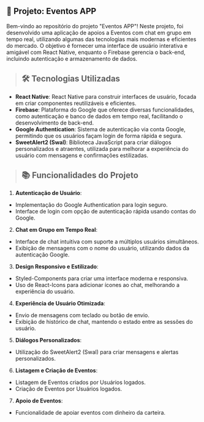 ## 🚀 Projeto: Eventos APP

Bem-vindo ao repositório do projeto "Eventos APP"! Neste projeto, foi desenvolvido uma aplicação de apoios a Eventos com chat em grupo em tempo real, utilizando algumas das tecnologias mais modernas e eficientes do mercado. O objetivo é fornecer uma interface de usuário interativa e amigável com React Native, enquanto o Firebase gerencia o back-end, incluindo autenticação e armazenamento de dados.

> ## 🛠️ Tecnologias Utilizadas

- **React Native**: React Native para construir interfaces de usuário, focada em criar componentes reutilizáveis e eficientes.<br>
- **Firebase**: Plataforma do Google que oferece diversas funcionalidades, como autenticação e banco de dados em tempo real, facilitando o desenvolvimento de back-end.<br>
- **Google Authentication**: Sistema de autenticação via conta Google, permitindo que os usuários façam login de forma rápida e segura.<br>
- **SweetAlert2 (Swal)**: Biblioteca JavaScript para criar diálogos personalizados e atraentes, utilizada para melhorar a experiência do usuário com mensagens e confirmações estilizadas.<br>

> ## 📚 Funcionalidades do Projeto

1. **Autenticação de Usuário**:<br>
  - Implementação do Google Authentication para login seguro.<br>
  - Interface de login com opção de autenticação rápida usando contas do Google.<br>
   
2. **Chat em Grupo em Tempo Real**:<br>
  - Interface de chat intuitiva com suporte a múltiplos usuários simultâneos.<br>
  - Exibição de mensagens com o nome do usuário, utilizando dados da autenticação Google.<br>
   
3. **Design Responsivo e Estilizado**:<br>
  - Styled-Components para criar uma interface moderna e responsiva.<br>
  - Uso de React-Icons para adicionar ícones ao chat, melhorando a experiência do usuário.<br>

4. **Experiência de Usuário Otimizada**:<br>
  - Envio de mensagens com teclado ou botão de envio.<br>
  - Exibição de histórico de chat, mantendo o estado entre as sessões do usuário.<br>

5. **Diálogos Personalizados**:<br>
  - Utilização do SweetAlert2 (Swal) para criar mensagens e alertas personalizados.<br>

6. **Listagem e Criação de Eventos**:<br>
- Listagem de Eventos criados por Usuários logados.<br>
- Criação de Eventos por Usuários logados.<br>

7. **Apoio de Eventos**:<br>
- Funcionalidade de apoiar eventos com dinheiro da carteira. <br>
